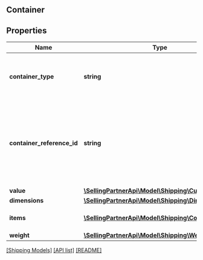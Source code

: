 ## Container

## Properties

Name | Type | Description | Notes
------------ | ------------- | ------------- | -------------
**container_type** | **string** | The type of physical container being used. (always &#39;PACKAGE&#39;) | [optional]
**container_reference_id** | **string** | An identifier for the container. This must be unique within all the containers in the same shipment. |
**value** | [**\SellingPartnerApi\Model\Shipping\Currency**](Currency.md) |  |
**dimensions** | [**\SellingPartnerApi\Model\Shipping\Dimensions**](Dimensions.md) |  |
**items** | [**\SellingPartnerApi\Model\Shipping\ContainerItem[]**](ContainerItem.md) | A list of the items in the container. |
**weight** | [**\SellingPartnerApi\Model\Shipping\Weight**](Weight.md) |  |

[[Shipping Models]](../) [[API list]](../../Api) [[README]](../../../README.md)
